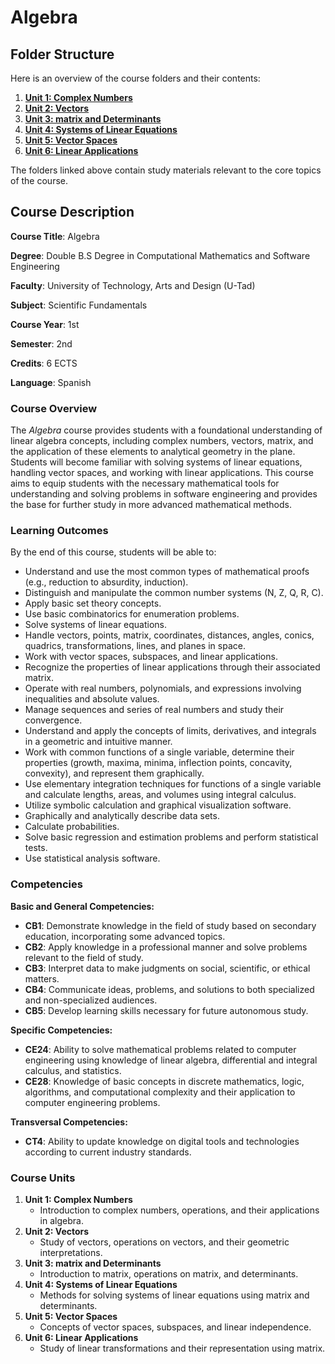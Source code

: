 # Algebra 

## **Folder Structure**

Here is an overview of the course folders and their contents:

1. [**Unit 1: Complex Numbers**](U1/)
2. [**Unit 2: Vectors**](U2/)
3. [**Unit 3: matrix and Determinants**](U3/)
4. [**Unit 4: Systems of Linear Equations**](U4/)
5. [**Unit 5: Vector Spaces**](U5/)
6. [**Unit 6: Linear Applications**](U6/)

The folders linked above contain study materials relevant to the core topics of the course.

## **Course Description**

**Course Title**: Algebra

**Degree**: Double B.S Degree in Computational Mathematics and Software Engineering

**Faculty**: University of Technology, Arts and Design (U-Tad)

**Subject**: Scientific Fundamentals

**Course Year**: 1st

**Semester**: 2nd

**Credits**: 6 ECTS

**Language**: Spanish

### **Course Overview**

The *Algebra* course provides students with a foundational understanding of linear algebra concepts, including complex numbers, vectors, matrix, and the application of these elements to analytical geometry in the plane. Students will become familiar with solving systems of linear equations, handling vector spaces, and working with linear applications. This course aims to equip students with the necessary mathematical tools for understanding and solving problems in software engineering and provides the base for further study in more advanced mathematical methods.

### **Learning Outcomes**

By the end of this course, students will be able to:

- Understand and use the most common types of mathematical proofs (e.g., reduction to absurdity, induction).
- Distinguish and manipulate the common number systems (N, Z, Q, R, C).
- Apply basic set theory concepts.
- Use basic combinatorics for enumeration problems.
- Solve systems of linear equations.
- Handle vectors, points, matrix, coordinates, distances, angles, conics, quadrics, transformations, lines, and planes in space.
- Work with vector spaces, subspaces, and linear applications.
- Recognize the properties of linear applications through their associated matrix.
- Operate with real numbers, polynomials, and expressions involving inequalities and absolute values.
- Manage sequences and series of real numbers and study their convergence.
- Understand and apply the concepts of limits, derivatives, and integrals in a geometric and intuitive manner.
- Work with common functions of a single variable, determine their properties (growth, maxima, minima, inflection points, concavity, convexity), and represent them graphically.
- Use elementary integration techniques for functions of a single variable and calculate lengths, areas, and volumes using integral calculus.
- Utilize symbolic calculation and graphical visualization software.
- Graphically and analytically describe data sets.
- Calculate probabilities.
- Solve basic regression and estimation problems and perform statistical tests.
- Use statistical analysis software.

### **Competencies**

**Basic and General Competencies:**

- **CB1**: Demonstrate knowledge in the field of study based on secondary education, incorporating some advanced topics.
- **CB2**: Apply knowledge in a professional manner and solve problems relevant to the field of study.
- **CB3**: Interpret data to make judgments on social, scientific, or ethical matters.
- **CB4**: Communicate ideas, problems, and solutions to both specialized and non-specialized audiences.
- **CB5**: Develop learning skills necessary for future autonomous study.

**Specific Competencies:**

- **CE24**: Ability to solve mathematical problems related to computer engineering using knowledge of linear algebra, differential and integral calculus, and statistics.
- **CE28**: Knowledge of basic concepts in discrete mathematics, logic, algorithms, and computational complexity and their application to computer engineering problems.

**Transversal Competencies:**

- **CT4**: Ability to update knowledge on digital tools and technologies according to current industry standards.

### **Course Units**

1. **Unit 1: Complex Numbers**
    - Introduction to complex numbers, operations, and their applications in algebra.
2. **Unit 2: Vectors**
    - Study of vectors, operations on vectors, and their geometric interpretations.
3. **Unit 3: matrix and Determinants**
    - Introduction to matrix, operations on matrix, and determinants.
4. **Unit 4: Systems of Linear Equations**
    - Methods for solving systems of linear equations using matrix and determinants.
5. **Unit 5: Vector Spaces**
    - Concepts of vector spaces, subspaces, and linear independence.
6. **Unit 6: Linear Applications**
    - Study of linear transformations and their representation using matrix.